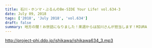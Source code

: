 ```yaml
---
title: 石川・ホンマ・ぶるんのBe-SIDE Your Life! vol.634-3
date: July 09, 2018
tags: ['2018', 'July 2018', 'vol.634']
draft: false
summary: 地方の闇！お世話になりました！来週からは加川さんが担当します！MIURA
---
```


http://project-phi.ddo.jp/ishikawa/ishikawa634_3.mp3

